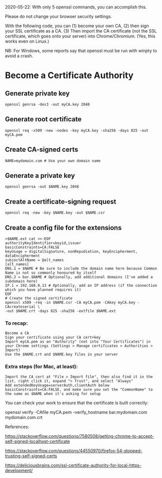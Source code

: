 2020-05-22: With only 5 openssl commands, you can accomplish this.

Please do not change your browser security settings.

With the following code, you can (1) become your own CA, (2) then sign your SSL certificate as a CA. (3) Then import the CA certificate (not the SSL certificate, which goes onto your server) into Chrome/Chromium. (Yes, this works even on Linux.)

NB: For Windows, some reports say that openssl must be run with winpty to avoid a crash.

# Become a Certificate Authority

## Generate private key
```
openssl genrsa -des3 -out myCA.key 2048
```
## Generate root certificate
```
openssl req -x509 -new -nodes -key myCA.key -sha256 -days 825 -out myCA.pem
```

## Create CA-signed certs
```
NAME=mydomain.com # Use your own domain name
```
## Generate a private key
```
openssl genrsa -out $NAME.key 2048
```
## Create a certificate-signing request
```
openssl req -new -key $NAME.key -out $NAME.csr
```
## Create a config file for the extensions
```
>$NAME.ext cat <<-EOF
authorityKeyIdentifier=keyid,issuer
basicConstraints=CA:FALSE
keyUsage = digitalSignature, nonRepudiation, keyEncipherment, dataEncipherment
subjectAltName = @alt_names
[alt_names]
DNS.1 = $NAME # Be sure to include the domain name here because Common Name is not so commonly honoured by itself
DNS.2 = bar.$NAME # Optionally, add additional domains (I've added a subdomain here)
IP.1 = 192.168.0.13 # Optionally, add an IP address (if the connection which you have planned requires it)
EOF
# Create the signed certificate
openssl x509 -req -in $NAME.csr -CA myCA.pem -CAkey myCA.key -CAcreateserial \
-out $NAME.crt -days 825 -sha256 -extfile $NAME.ext
```

### To recap:

    Become a CA
    Sign your certificate using your CA cert+key
    Import myCA.pem as an "Authority" (not into "Your Certificates") in your Chrome settings (Settings > Manage certificates > Authorities > Import)
    Use the $NAME.crt and $NAME.key files in your server

### Extra steps (for Mac, at least):

    Import the CA cert at "File > Import file", then also find it in the list, right click it, expand "> Trust", and select "Always"
    Add extendedKeyUsage=serverAuth,clientAuth below basicConstraints=CA:FALSE, and make sure you set the "CommonName" to the same as $NAME when it's asking for setup

You can check your work to ensure that the certificate is built correctly:

openssl verify -CAfile myCA.pem -verify_hostname bar.mydomain.com mydomain.com.crt










References:

https://stackoverflow.com/questions/7580508/getting-chrome-to-accept-self-signed-localhost-certificate

https://stackoverflow.com/questions/44550970/firefox-54-stopped-trusting-self-signed-certs

https://deliciousbrains.com/ssl-certificate-authority-for-local-https-development/